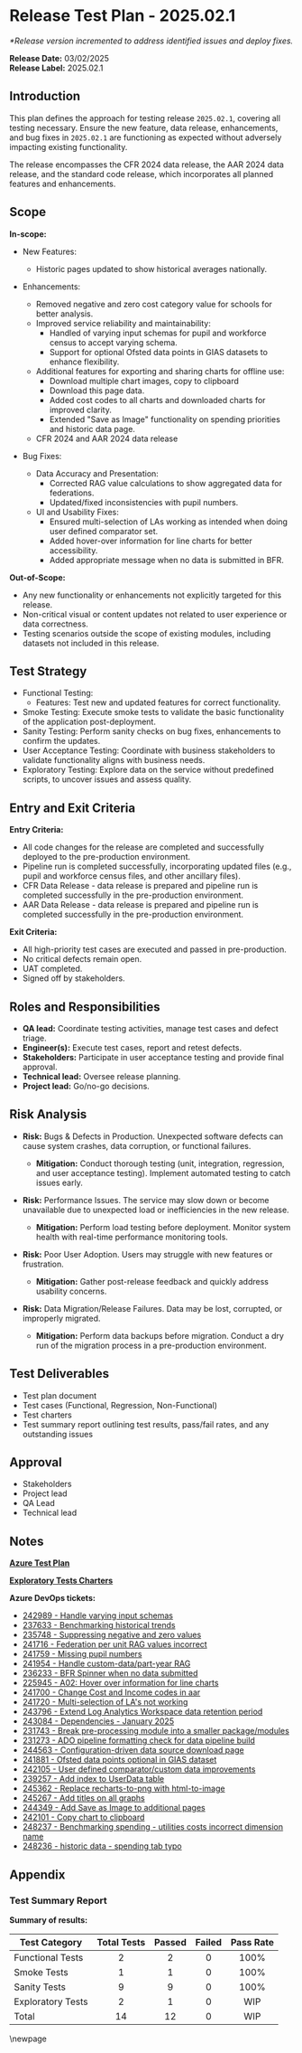 ﻿# Release Test Plan - 2025.02.1

_*Release version incremented to address identified issues and deploy fixes._

**Release Date:** 03/02/2025  
**Release Label:** 2025.02.1

## Introduction

This plan defines the approach for testing release `2025.02.1`, covering all testing necessary.
Ensure the new feature, data release,  enhancements, and bug fixes in `2025.02.1` are functioning as expected without adversely impacting existing functionality.

The release encompasses the CFR 2024 data release, the AAR 2024 data release, and the standard code release, which incorporates all planned features and enhancements.

## Scope

**In-scope:**

- New Features:
  - Historic pages updated to show historical averages nationally.

- Enhancements:
  - Removed negative and zero cost category value for schools for better analysis.
  - Improved service reliability and maintainability:
    - Handled of varying input schemas for pupil and workforce census to accept varying schema.
    - Support for optional Ofsted data points in GIAS datasets to enhance flexibility.
  - Additional features for exporting and sharing charts for offline use:
    - Download multiple chart images, copy to clipboard
    - Download this page data.
    - Added cost codes to all charts and downloaded charts for improved clarity.
    - Extended "Save as Image" functionality on spending priorities and historic data page.
  - CFR 2024 and AAR 2024 data release

- Bug Fixes:
  - Data Accuracy and Presentation:
    - Corrected RAG value calculations to show aggregated data for federations.
    - Updated/fixed inconsistencies with pupil numbers.
  - UI and Usability Fixes:
    - Ensured multi-selection of LAs working as intended when doing user defined comparator set.
    - Added hover-over information for line charts for better accessibility.
    - Added appropriate message when no data is submitted in BFR.

**Out-of-Scope:**

- Any new functionality or enhancements not explicitly targeted for this release.
- Non-critical visual or content updates not related to user experience or data correctness.
- Testing scenarios outside the scope of existing modules, including datasets not included in this release.

## Test Strategy

- Functional Testing:
  - Features: Test new and updated features for correct functionality.
- Smoke Testing: Execute smoke tests to validate the basic functionality of the application post-deployment.
- Sanity Testing: Perform sanity checks on bug fixes, enhancements to confirm the updates.
- User Acceptance Testing: Coordinate with business stakeholders to validate functionality aligns with business needs.
- Exploratory Testing: Explore data on the service without predefined scripts, to uncover issues and assess quality.

## Entry and Exit Criteria

**Entry Criteria:**

- All code changes for the release are completed and successfully deployed to the pre-production environment.
- Pipeline run is completed successfully, incorporating updated files (e.g., pupil and workforce census files, and other ancillary files).
- CFR Data Release - data release is prepared and pipeline run is completed successfully in the pre-production environment.
- AAR Data Release - data release is prepared and pipeline run is completed successfully in the pre-production environment.

**Exit Criteria:**

- All high-priority test cases are executed and passed in pre-production.
- No critical defects remain open.
- UAT completed.
- Signed off by stakeholders.

## Roles and Responsibilities

- **QA lead:** Coordinate testing activities, manage test cases and defect triage.
- **Engineer(s):** Execute test cases, report and retest defects.
- **Stakeholders:** Participate in user acceptance testing and provide final approval.
- **Technical lead:** Oversee release planning.
- **Project lead:** Go/no-go decisions.

## Risk Analysis

- **Risk:** Bugs & Defects in Production. Unexpected software defects can cause system crashes, data corruption, or functional failures.
  - **Mitigation:** Conduct thorough testing (unit, integration, regression, and user acceptance testing). Implement automated testing to catch issues early.

- **Risk:** Performance Issues. The service may slow down or become unavailable due to unexpected load or inefficiencies in the new release.
  - **Mitigation:** Perform load testing before deployment. Monitor system health with real-time performance monitoring tools.

- **Risk:** Poor User Adoption. Users may struggle with new features or frustration.
  - **Mitigation:** Gather post-release feedback and quickly address usability concerns.

- **Risk:** Data Migration/Release Failures. Data may be lost, corrupted, or improperly migrated.
  - **Mitigation:** Perform data backups before migration. Conduct a dry run of the migration process in a pre-production environment.

## Test Deliverables

- Test plan document
- Test cases (Functional, Regression, Non-Functional)
- Test charters
- Test summary report outlining test results, pass/fail rates, and any outstanding issues

## Approval

- Stakeholders
- Project lead
- QA Lead
- Technical lead

## Notes

**[Azure Test Plan](https://dev.azure.com/dfe-ssp/s198-DfE-Benchmarking-service/_testPlans/execute?planId=247423&suiteId=247424)**

**[Exploratory Tests Charters](https://educationgovuk.sharepoint.com/sites/DfEFinancialBenchmarking/Shared%20Documents/Forms/AllItems.aspx?csf=1&web=1&e=jfyXWO&ovuser=fad277c9%2Dc60a%2D4da1%2Db5f3%2Db3b8b34a82f9%2CFaizan%2EAHMAD%40EDUCATION%2EGOV%2EUK&OR=Teams%2DHL&CT=1701167049235&clickparams=eyJBcHBOYW1lIjoiVGVhbXMtRGVza3RvcCIsIkFwcFZlcnNpb24iOiIyNy8yMzA5MjkxMTIwOCIsIkhhc0ZlZGVyYXRlZFVzZXIiOmZhbHNlfQ%3D%3D&cid=f4847989%2Dbc54%2D427c%2D8740%2Df6b118ede2af&FolderCTID=0x012000B007B75DE8F91C4B82D20FE8B354FCBD&id=%2Fsites%2FDfEFinancialBenchmarking%2FShared%20Documents%2FGeneral%2FTechnical%20Team%2FQA%20Testing%2FExploratory%20Tests%20Charters%2FRelease%202025%2E1%2E1&viewid=7afed90f%2D9f2f%2D431a%2D93ce%2D48075c0e93d8)**

**Azure DevOps tickets:**

- [242989 - Handle varying input schemas](https://dev.azure.com/dfe-ssp/s198-DfE-Benchmarking-service/_workitems/edit/242989)
- [237633 - Benchmarking historical trends](https://dev.azure.com/dfe-ssp/s198-DfE-Benchmarking-service/_workitems/edit/237633)
- [235748 - Suppressing negative and zero values](https://dev.azure.com/dfe-ssp/s198-DfE-Benchmarking-service/_workitems/edit/235748)
- [241716 - Federation per unit RAG values incorrect](https://dev.azure.com/dfe-ssp/s198-DfE-Benchmarking-service/_workitems/edit/241716)
- [241759 - Missing pupil numbers](https://dev.azure.com/dfe-ssp/s198-DfE-Benchmarking-service/_workitems/edit/241759)
- [241954 - Handle custom-data/part-year RAG](https://dev.azure.com/dfe-ssp/s198-DfE-Benchmarking-service/_workitems/edit/241954)
- [236233 - BFR Spinner when no data submitted](https://dev.azure.com/dfe-ssp/s198-DfE-Benchmarking-service/_workitems/edit/236233)
- [225945 - A02: Hover over information for line charts](https://dev.azure.com/dfe-ssp/s198-DfE-Benchmarking-service/_workitems/edit/225945)
- [241700 - Change Cost and Income codes in aar](https://dev.azure.com/dfe-ssp/s198-DfE-Benchmarking-service/_workitems/edit/241700)
- [241720 - Multi-selection of LA's not working](https://dev.azure.com/dfe-ssp/s198-DfE-Benchmarking-service/_workitems/edit/241720)
- [243796 - Extend Log Analytics Workspace data retention period](https://dev.azure.com/dfe-ssp/s198-DfE-Benchmarking-service/_workitems/edit/243796)
- [243084 - Dependencies - January 2025](https://dev.azure.com/dfe-ssp/s198-DfE-Benchmarking-service/_workitems/edit/243084)
- [231743 - Break pre-processing module into a smaller package/modules](https://dev.azure.com/dfe-ssp/s198-DfE-Benchmarking-service/_workitems/edit/231743)
- [231273 - ADO pipeline formatting check for data pipeline build](https://dev.azure.com/dfe-ssp/s198-DfE-Benchmarking-service/_workitems/edit/231273)
- [244563 - Configuration-driven data source download page](https://dev.azure.com/dfe-ssp/s198-DfE-Benchmarking-service/_workitems/edit/244563)
- [241881 - Ofsted data points optional in GIAS dataset](https://dev.azure.com/dfe-ssp/s198-DfE-Benchmarking-service/_workitems/edit/241881)
- [242105 - User defined comparator/custom data improvements](https://dev.azure.com/dfe-ssp/s198-DfE-Benchmarking-service/_workitems/edit/242105)
- [239257 - Add index to UserData table](https://dev.azure.com/dfe-ssp/s198-DfE-Benchmarking-service/_workitems/edit/239257)
- [245362 - Replace recharts-to-png with html-to-image](https://dev.azure.com/dfe-ssp/s198-DfE-Benchmarking-service/_workitems/edit/245362)
- [245267 - Add titles on all graphs](https://dev.azure.com/dfe-ssp/s198-DfE-Benchmarking-service/_workitems/edit/245267)
- [244349 - Add Save as Image to additional pages](https://dev.azure.com/dfe-ssp/s198-DfE-Benchmarking-service/_workitems/edit/244349)
- [242101 - Copy chart to clipboard](https://dev.azure.com/dfe-ssp/s198-DfE-Benchmarking-service/_workitems/edit/242101)
- [248237 - Benchmarking spending - utilities costs incorrect dimension name](https://dev.azure.com/dfe-ssp/s198-DfE-Benchmarking-service/_workitems/edit/248237)
- [248236 - historic data - spending tab typo](https://dev.azure.com/dfe-ssp/s198-DfE-Benchmarking-service/_workitems/edit/248236)

## Appendix

### Test Summary Report

**Summary of results:**

| Test Category     | Total Tests | Passed | Failed | Pass Rate |
|-------------------|:-----------:|:------:|:------:|:---------:|
| Functional Tests  |      2      |   2    |   0    |   100%    |
| Smoke Tests       |      1      |   1    |   0    |   100%    |
| Sanity Tests      |      9      |   9    |   0    |   100%    |
| Exploratory Tests |      2      |   1    |   0    |    WIP    |
| Total             |     14      |   12   |   0    |    WIP    |

<!-- Leave the rest of this page blank -->
\newpage
